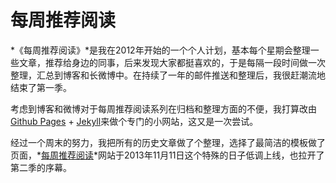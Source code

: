 每周推荐阅读
====================

*《每周推荐阅读》*是我在2012年开始的一个个人计划，基本每个星期会整理一些文章，推荐给身边的同事，后来发现大家都挺喜欢的，于是每隔一段时间做一次整理，汇总到博客和长微博中。在持续了一年的邮件推送和整理后，我很赶潮流地结束了第一季。

考虑到博客和微博对于每周推荐阅读系列在归档和整理方面的不便，我打算改由[Github Pages](http://pages.github.com) + [Jekyll](http://github.com/mojombo/jekyll)来做个专门的小网站，这又是一次尝试。

经过一个周末的努力，我把所有的历史文章做了个整理，选择了最简洁的模板做了页面，*[每周推荐阅读](http://reading.digitalsonic.me)*网站于2013年11月11日这个特殊的日子低调上线，也拉开了第二季的序幕。